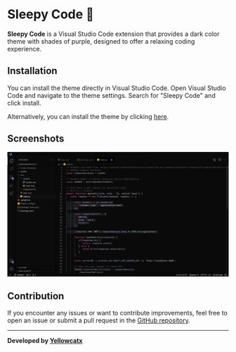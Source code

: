 # Sleepy Code 🌙


**Sleepy Code** is a Visual Studio Code extension that provides a dark color theme with shades of purple, designed to offer a relaxing coding experience.

## Installation

You can install the theme directly in Visual Studio Code. Open Visual Studio Code and navigate to the theme settings. Search for "Sleepy Code" and click install.

Alternatively, you can install the theme by clicking [here](https://marketplace.visualstudio.com/items?itemName=yellowcat.sleepycode).


## Screenshots

![Sleepy Code Theme](https://github.com/yellowcatx/themes/blob/main/SleepyCode/screenshots/screenshot.jpeg)

## Contribution

If you encounter any issues or want to contribute improvements, feel free to open an issue or submit a pull request in the [GitHub repository](https://github.com/yellowcatx).


---

**Developed by [Yellowcatx](https://github.com/yellowcatx)**

